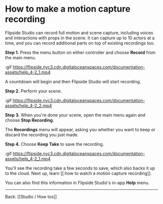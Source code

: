 # How to make a motion capture recording

Flipside Studio can record full motion and scene capture, including voices and interactions with props in the scene. It can capture up to 10 actors at a time, and you can record additional parts on top of existing recordings too.

**Step 1.** Press the menu button on either controller and choose **Record** from the main menu.

:gif https://flipside.nyc3.cdn.digitaloceanspaces.com/documentation-assets/help_4-2_1.mp4

A countdown will begin and then Flipside Studio will start recording.

**Step 2.** Perform your scene.

:gif https://flipside.nyc3.cdn.digitaloceanspaces.com/documentation-assets/help_4-2_2.mp4

**Step 3.** When you're done your scene, open the main menu again and choose **Stop Recording**.

The **Recordings** menu will appear, asking you whether you want to keep or discard the recording you just made.

**Step 4.** Choose **Keep Take** to save the recording.

:gif https://flipside.nyc3.cdn.digitaloceanspaces.com/documentation-assets/help_4-2_1.mp4

You'll see the recording take a few seconds to save, which also backs it up to the cloud. Next up, learn [[:how to watch a motion capture recording]].

You can also find this information in Flipside Studio's in-app **Help** menu.

---

Back: [[Studio / How tos]]
